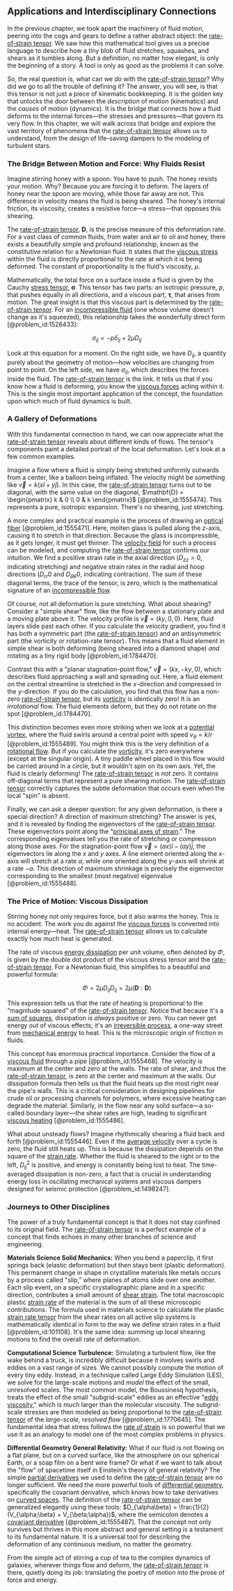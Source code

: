 ## Applications and Interdisciplinary Connections

In the previous chapter, we took apart the machinery of fluid motion, peering into the cogs and gears to define a rather abstract object: the [rate-of-strain tensor](@article_id:260158). We saw how this mathematical tool gives us a precise language to describe how a tiny blob of fluid stretches, squashes, and shears as it tumbles along. But a definition, no matter how elegant, is only the beginning of a story. A tool is only as good as the problems it can solve.

So, the real question is, what can we *do* with the [rate-of-strain tensor](@article_id:260158)? Why did we go to all the trouble of defining it? The answer, you will see, is that this tensor is not just a piece of kinematic bookkeeping. It is the golden key that unlocks the door between the *description* of motion (kinematics) and the *causes* of motion (dynamics). It is the bridge that connects how a fluid deforms to the internal forces—the stresses and pressures—that govern its very flow. In this chapter, we will walk across that bridge and explore the vast territory of phenomena that the [rate-of-strain tensor](@article_id:260158) allows us to understand, from the design of life-saving dampers to the modeling of turbulent stars.

### The Bridge Between Motion and Force: Why Fluids Resist

Imagine stirring honey with a spoon. You have to push. The honey resists your motion. Why? Because you are forcing it to deform. The layers of honey near the spoon are moving, while those far away are not. This difference in velocity means the fluid is being sheared. The honey's internal friction, its viscosity, creates a resistive force—a stress—that opposes this shearing.

The [rate-of-strain tensor](@article_id:260158), $\mathbf{D}$, is the precise measure of this deformation rate. For a vast class of common fluids, from water and air to oil and honey, there exists a beautifully simple and profound relationship, known as the constitutive relation for a Newtonian fluid. It states that the [viscous stress](@article_id:260834) within the fluid is directly proportional to the rate at which it is being deformed. The constant of proportionality is the fluid's viscosity, $\mu$.

Mathematically, the total force on a surface inside a fluid is given by the Cauchy [stress tensor](@article_id:148479), $\boldsymbol{\sigma}$. This tensor has two parts: an isotropic pressure, $p$, that pushes equally in all directions, and a viscous part, $\boldsymbol{\tau}$, that arises from motion. The great insight is that this viscous part is determined by the [rate-of-strain tensor](@article_id:260158). For an [incompressible fluid](@article_id:262430) (one whose volume doesn't change as it's squeezed), this relationship takes the wonderfully direct form [@problem_id:1526433]:

$$
\sigma_{ij} = -p\delta_{ij} + 2\mu D_{ij}
$$

Look at this equation for a moment. On the right side, we have $D_{ij}$, a quantity purely about the geometry of motion—how velocities are changing from point to point. On the left side, we have $\sigma_{ij}$, which describes the forces inside the fluid. The [rate-of-strain tensor](@article_id:260158) is the link. It tells us that if you know how a fluid is deforming, you know the [viscous forces](@article_id:262800) acting within it. This is the single most important application of the concept, the foundation upon which much of fluid dynamics is built.

### A Gallery of Deformations

With this fundamental connection in hand, we can now appreciate what the [rate-of-strain tensor](@article_id:260158) reveals about different kinds of flows. The tensor's components paint a detailed portrait of the local deformation. Let's look at a few common examples.

Imagine a flow where a fluid is simply being stretched uniformly outwards from a center, like a balloon being inflated. The velocity might be something like $\vec{v} = k(x\hat{i} + y\hat{j})$. In this case, the [rate-of-strain tensor](@article_id:260158) turns out to be diagonal, with the same value on the diagonal, $\mathbf{D} = \begin{pmatrix} k & 0 \\ 0 & k \end{pmatrix}$ [@problem_id:1555474]. This represents a pure, isotropic expansion. There's no shearing, just stretching.

A more complex and practical example is the process of drawing an [optical fiber](@article_id:273008) [@problem_id:1555471]. Here, molten glass is pulled along the $z$-axis, causing it to stretch in that direction. Because the glass is incompressible, as it gets longer, it must get thinner. The [velocity field](@article_id:270967) for such a process can be modeled, and computing the [rate-of-strain tensor](@article_id:260158) confirms our intuition. We find a positive strain rate in the axial direction ($D_{zz} > 0$, indicating stretching) and negative strain rates in the radial and hoop directions ($D_{rr}  0$ and $D_{\theta\theta}  0$, indicating contraction). The sum of these diagonal terms, the trace of the tensor, is zero, which is the mathematical signature of an [incompressible flow](@article_id:139807).

Of course, not all deformation is pure stretching. What about shearing? Consider a "simple shear" flow, like the flow between a stationary plate and a moving plate above it. The velocity profile is $\vec{v} = (ky, 0, 0)$. Here, fluid layers slide past each other. If you calculate the velocity gradient, you find it has both a symmetric part (the [rate-of-strain tensor](@article_id:260158)) and an antisymmetric part (the vorticity or rotation-rate tensor). This means that a fluid element in simple shear is both deforming (being sheared into a diamond shape) *and* rotating as a tiny rigid body [@problem_id:1784470].

Contrast this with a "planar stagnation-point flow," $\vec{v} = (kx, -ky, 0)$, which describes fluid approaching a wall and spreading out. Here, a fluid element on the central streamline is stretched in the $x$-direction and compressed in the $y$-direction. If you do the calculation, you find that this flow has a non-zero [rate-of-strain tensor](@article_id:260158), but its [vorticity](@article_id:142253) is identically zero! It is an *irrotational* flow. The fluid elements deform, but they do not rotate on the spot [@problem_id:1784470].

This distinction becomes even more striking when we look at a [potential vortex](@article_id:185137), where the fluid swirls around a central point with speed $v_\theta = k/r$ [@problem_id:1555489]. You might think this is the very definition of a [rotational flow](@article_id:276243). But if you calculate the [vorticity](@article_id:142253), it's zero everywhere (except at the singular origin). A tiny paddle wheel placed in this flow would be carried around in a circle, but it wouldn't spin on its own axis. Yet, the fluid is clearly deforming! The [rate-of-strain tensor](@article_id:260158) is *not* zero. It contains off-diagonal terms that represent a pure shearing motion. The [rate-of-strain tensor](@article_id:260158) correctly captures the subtle deformation that occurs even when the local "spin" is absent.

Finally, we can ask a deeper question: for any given deformation, is there a special direction? A direction of maximum stretching? The answer is yes, and it is revealed by finding the eigenvectors of the [rate-of-strain tensor](@article_id:260158). These eigenvectors point along the "[principal axes of strain](@article_id:187821)." The corresponding eigenvalues tell you the rate of stretching or compression along those axes. For the stagnation-point flow $\vec{v} = (ax)\hat{i} - (ay)\hat{j}$, the eigenvectors lie along the $x$ and $y$ axes. A line element oriented along the $x$-axis will stretch at a rate $a$, while one oriented along the $y$-axis will shrink at a rate $-a$. This direction of maximum shrinkage is precisely the eigenvector corresponding to the smallest (most negative) eigenvalue [@problem_id:1555488].

### The Price of Motion: Viscous Dissipation

Stirring honey not only requires force, but it also warms the honey. This is no accident. The work you do against the [viscous forces](@article_id:262800) is converted into internal energy—heat. The [rate-of-strain tensor](@article_id:260158) allows us to calculate exactly how much heat is generated.

The rate of viscous [energy dissipation](@article_id:146912) per unit volume, often denoted by $\Phi$, is given by the double dot product of the viscous stress tensor and the [rate-of-strain tensor](@article_id:260158). For a Newtonian fluid, this simplifies to a beautiful and powerful formula:

$$
\Phi = 2\mu D_{ij}D_{ij} = 2\mu (\mathbf{D}:\mathbf{D})
$$

This expression tells us that the rate of heating is proportional to the "magnitude squared" of the [rate-of-strain tensor](@article_id:260158). Notice that because it's a [sum of squares](@article_id:160555), dissipation is *always* positive or zero. You can never get energy *out* of viscous effects; it's an [irreversible process](@article_id:143841), a one-way street from [mechanical energy](@article_id:162495) to heat. This is the microscopic origin of friction in fluids.

This concept has enormous practical importance. Consider the flow of a [viscous fluid](@article_id:171498) through a pipe [@problem_id:1555468]. The velocity is maximum at the center and zero at the walls. The rate of shear, and thus the [rate-of-strain tensor](@article_id:260158), is zero at the center and maximum at the walls. Our dissipation formula then tells us that the fluid heats up the most right near the pipe's walls. This is a critical consideration in designing pipelines for crude oil or processing channels for polymers, where excessive heating can degrade the material. Similarly, in the flow near any solid surface—a so-called boundary layer—the shear rates are high, leading to significant [viscous heating](@article_id:161152) [@problem_id:1555486].

What about unsteady flows? Imagine rhythmically shearing a fluid back and forth [@problem_id:1555446]. Even if the [average velocity](@article_id:267155) over a cycle is zero, the fluid still heats up. This is because the dissipation depends on the square of the [strain rate](@article_id:154284). Whether the fluid is sheared to the right or to the left, $D_{ij}^2$ is positive, and energy is constantly being lost to heat. The time-averaged dissipation is non-zero, a fact that is crucial in understanding energy loss in oscillating mechanical systems and viscous dampers designed for seismic protection [@problem_id:1498247].

### Journeys to Other Disciplines

The power of a truly fundamental concept is that it does not stay confined to its original field. The [rate-of-strain tensor](@article_id:260158) is a perfect example of a concept that finds echoes in many other branches of science and engineering.

**Materials Science  Solid Mechanics:** When you bend a paperclip, it first springs back (elastic deformation) but then stays bent (plastic deformation). This permanent change in shape in crystalline materials like metals occurs by a process called "slip," where planes of atoms slide over one another. Each slip event, on a specific crystallographic plane and in a specific direction, contributes a small amount of [shear strain](@article_id:174747). The total macroscopic plastic [strain rate](@article_id:154284) of the material is the sum of all these microscopic contributions. The formula used in materials science to calculate the plastic [strain rate tensor](@article_id:197787) from the shear rates on all active slip systems is mathematically identical in form to the way we define strain rates in a fluid [@problem_id:101108]. It's the same idea: summing up local shearing motions to find the overall rate of deformation.

**Computational Science  Turbulence:** Simulating a turbulent flow, like the wake behind a truck, is incredibly difficult because it involves swirls and eddies on a vast range of sizes. We cannot possibly compute the motion of every tiny eddy. Instead, in a technique called Large Eddy Simulation (LES), we solve for the large-scale motions and *model* the effect of the small, unresolved scales. The most common model, the Boussinesq hypothesis, treats the effect of the small "subgrid-scale" eddies as an effective "[eddy viscosity](@article_id:155320)," which is much larger than the molecular viscosity. The subgrid-scale stresses are then modeled as being proportional to the [rate-of-strain tensor](@article_id:260158) of the *large-scale, resolved flow* [@problem_id:1770645]. The fundamental idea that stress follows the [rate of strain](@article_id:267504) is so powerful that we use it as an analogy to model one of the most complex problems in physics.

**Differential Geometry  General Relativity:** What if our fluid is not flowing on a flat plane, but on a curved surface, like the atmosphere on our spherical Earth, or a soap film on a bent wire frame? Or what if we want to talk about the "flow" of spacetime itself in Einstein's theory of general relativity? The simple [partial derivatives](@article_id:145786) we used to define the [rate-of-strain tensor](@article_id:260158) are no longer sufficient. We need the more powerful tools of [differential geometry](@article_id:145324), specifically the covariant derivative, which knows how to take derivatives on [curved spaces](@article_id:203841). The definition of the [rate-of-strain tensor](@article_id:260158) can be generalized elegantly using these tools: $D_{\alpha\beta} = \frac{1}{2}(V_{\alpha;\beta} + V_{\beta;\alpha})$, where the semicolon denotes a [covariant derivative](@article_id:151982) [@problem_id:1555487]. That the concept not only survives but thrives in this more abstract and general setting is a testament to its fundamental nature. It is a universal tool for describing the deformation of any continuous medium, no matter the geometry.

From the simple act of stirring a cup of tea to the complex dynamics of galaxies, wherever things flow and deform, the [rate-of-strain tensor](@article_id:260158) is there, quietly doing its job: translating the poetry of motion into the prose of force and energy.